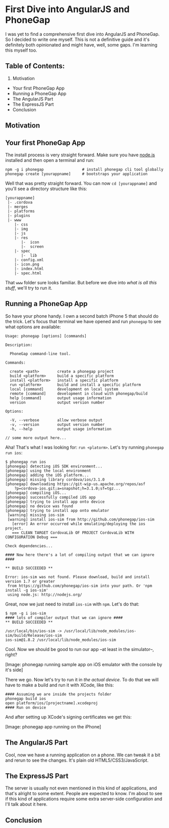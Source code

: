 # First Dive into AngularJS and PhoneGap
I was yet to find a comprehensive first dive into AngularJS and PhoneGap. So I decided to write one myself. This is not a definitive guide and it's definitely both opinionated and might have, well, some gaps. I'm learning this myself too. 

## Table of Contents:
1. Motivation
* Your first PhoneGap App
* Running a PhoneGap App
* The AngularJS Part
* The ExpressJS Part 
* Conclusion

## Motivation

## Your first PhoneGap App

The install process is very straight forward. Make sure you have [node.js](http://nodejs.org) installed and then open a terminal and run:

```
npm -g i phonegap                 # install phonegap cli tool globally
phonegap create [yourappname]     # bootstraps your application
```
Well that was pretty straight forward. You can now `cd [yourappname]` and you'll see a directory structure like this:

```
[yourappname]
 |- .cordova
 |- merges
 |- platforms
 |- plugins
 |- www
    |- css
    |- img
    |- js
    |- res
       |-  icon
       |-  screen
    |- spec
       |-  lib
    |- config.xml
    |- icon.png
    |- index.html
    |- spec.html
```

That `www` folder sure looks familiar. But before we dive into *what is all this stuff*, we'll try to run it.

## Running a PhoneGap App

So have your phone handy. I own a second batch iPhone 5 that should do the trick. Let's focus that terminal we have opened and run `phonegap` to see what options are available:

```
Usage: phonegap [options] [commands]

Description:

  PhoneGap command-line tool.

Commands:

  create <path>        create a phonegap project
  build <platform>     build a specific platform
  install <platform>   install a specific platform
  run <platform>       build and install a specific platform
  local [command]      development on local system
  remote [command]     development in cloud with phonegap/build
  help [command]       output usage information
  version              output version number

Options:

  -V, --verbose        allow verbose output
  -v, --version        output version number
  -h, --help           output usage information
  
// some more output here...
```

Aha! That's what I was looking for: `run <platorm>`. Let's try running `phonegap run ios`:

```
$ phonegap run ios
[phonegap] detecting iOS SDK environment...
[phonegap] using the local environment
[phonegap] adding the iOS platform...
[phonegap] missing library cordova/ios/3.1.0
[phonegap] downloading https://git-wip-us.apache.org/repos/asf
    ?p=cordova-ios.git;a=snapshot;h=3.1.0;sf=tgz...
[phonegap] compiling iOS...
[phonegap] successfully compiled iOS app
[phonegap] trying to install app onto device
[phonegap] no device was found
[phonegap] trying to install app onto emulator
 [warning] missing ios-sim
 [warning] install ios-sim from http://github.com/phonegap/ios-sim
   [error] An error occurred while emulating/deploying the ios project.
   === CLEAN TARGET CordovaLib OF PROJECT CordovaLib WITH CONFIGURATION Debug ===

Check dependencies...

#### Now here there's a lot of compiling output that we can ignore ####

** BUILD SUCCEEDED **

Error: ios-sim was not found. Please download, build and install version 1.7 or greater
 from https://github.com/phonegap/ios-sim into your path. Or 'npm install -g ios-sim'
 using node.js: http://nodejs.org/
```

Great, now we just need to install `ios-sim` with `npm`. Let's do that:

```
$ npm -g i ios-sim
#### lots of compiler output that we can ignore ####
** BUILD SUCCEEDED **

/usr/local/bin/ios-sim -> /usr/local/lib/node_modules/ios-sim/build/Release/ios-sim
ios-sim@1.8.2 /usr/local/lib/node_modules/ios-sim
```

Cool. Now we should be good to run our app –at least in the simulator–, right?

[Image: phonegap running sample app on iOS emulator with the console by it's side]

There we go. Now let's try to run it in *the actual device*. To do that we will have to make a build and run it with XCode, like this:

```
#### Assuming we are inside the projects folder
phonegap build ios
open platform/ios/[projectname].xcodeproj
#### Run on device
```

And after setting up XCode's signing certificates we get this:

[Image: phonegap app running on the iPhone]

## The AngularJS Part
Cool, now we have a running application on a phone. We can tweak it a bit and rerun to see the changes. It's plain old HTML5/CSS3/JavaScript.

## The ExpressJS Part
The server is usually not even mentioned in this kind of applications, and that's alright to some extent. People are expected to know. I'm about to see if this kind of applications require some extra server-side configuration and I'll talk about it here.

## Conclusion